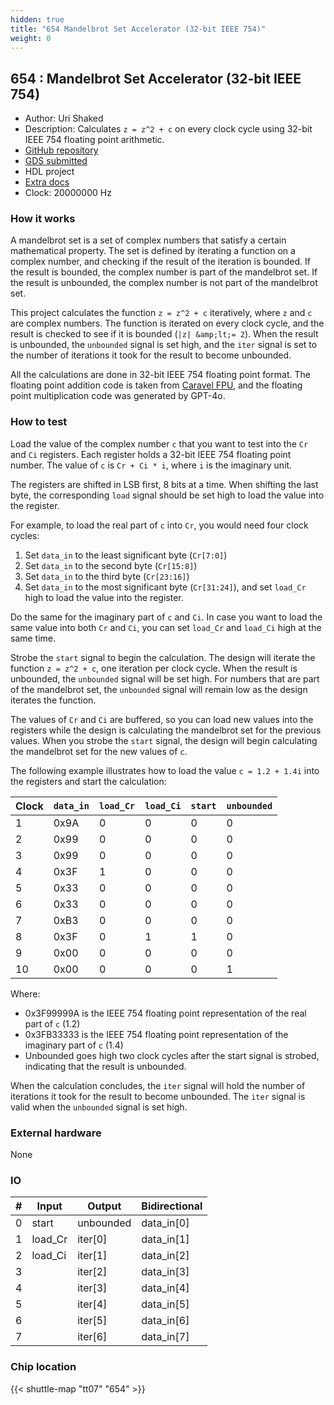 ```yaml
---
hidden: true
title: "654 Mandelbrot Set Accelerator (32-bit IEEE 754)"
weight: 0
---
```


## 654 : Mandelbrot Set Accelerator (32-bit IEEE 754)

* Author: Uri Shaked
* Description: Calculates `z = z^2 + c` on every clock cycle using 32-bit IEEE 754 floating point arithmetic.
* [GitHub repository](https://github.com/urish/tt07-mandelbrot-accelarator)
* [GDS submitted](https://github.com/urish/tt07-mandelbrot-accelarator/actions/runs/9322512028)
* HDL project
* [Extra docs]()
* Clock: 20000000 Hz

<!---

This file is used to generate your project datasheet. Please fill in the information below and delete any unused
sections.

You can also include images in this folder and reference them in the markdown. Each image must be less than
512 kb in size, and the combined size of all images must be less than 1 MB.
-->


### How it works

A mandelbrot set is a set of complex numbers that satisfy a certain mathematical property. The set is defined by iterating a function on a complex number, and checking if the result of the iteration is bounded. If the result is bounded, the complex number is part of the mandelbrot set. If the result is unbounded, the complex number is not part of the mandelbrot set.

This project calculates the function `z = z^2 + c` iteratively, where `z` and `c` are complex numbers. The function is iterated on
every clock cycle, and the result is checked to see if it is bounded (`|z| &amp;lt;= 2`). When the result is unbounded, the `unbounded` signal is set high, and the `iter` signal is set to the number of iterations it took for the result to become unbounded.

All the calculations are done in 32-bit IEEE 754 floating point format. The floating point addition code is taken from [Caravel FPU](https://github.dev/Lampro-Mellon/Caravel_FPU/blob/main/verilog/rtl/add_sub.sv), and the floating point multiplication code was generated by GPT-4o.

### How to test

Load the value of the complex number `c` that you want to test into the `Cr` and `Ci` registers. Each register holds a 32-bit IEEE 754 floating point number. The value of `c` is `Cr + Ci * i`, where `i` is the imaginary unit.

The registers are shifted in LSB first, 8 bits at a time. When shifting the last byte, the corresponding `load` signal should be set high to load the value into the register.

For example, to load the real part of `c` into `Cr`, you would need four clock cycles:

1. Set `data_in` to the least significant byte (`Cr[7:0]`)
2. Set `data_in` to the second byte (`Cr[15:8]`)
3. Set `data_in` to the third byte (`Cr[23:16]`)
4. Set `data_in` to the most significant byte (`Cr[31:24]`), and set `load_Cr` high to load the value into the register.

Do the same for the imaginary part of `c` and `Ci`. In case you want to load the same value into both `Cr` and `Ci`, you can set `load_Cr` and `load_Ci` high at the same time.

Strobe the `start` signal to begin the calculation. The design will iterate the function `z = z^2 + c`, one iteration per clock cycle. When the result is unbounded, the `unbounded` signal will be set high. For numbers that are part of the mandelbrot set, the `unbounded` signal will remain low as the design iterates the function.

The values of `Cr` and `Ci` are buffered, so you can load new values into the registers while the design is calculating the mandelbrot set for the previous values. When you strobe the `start` signal, the design will begin calculating the mandelbrot set for the new values of `c`.

The following example illustrates how to load the value `c = 1.2 + 1.4i` into the registers and start the calculation:

| Clock | `data_in` | `load_Cr` | `load_Ci` | `start` | `unbounded` |
|-------|-----------|-----------|-----------|---------|-------------|
| 1     | 0x9A      | 0         | 0         | 0       | 0           |
| 2     | 0x99      | 0         | 0         | 0       | 0           |
| 3     | 0x99      | 0         | 0         | 0       | 0           |
| 4     | 0x3F      | 1         | 0         | 0       | 0           |
| 5     | 0x33      | 0         | 0         | 0       | 0           |
| 6     | 0x33      | 0         | 0         | 0       | 0           |
| 7     | 0xB3      | 0         | 0         | 0       | 0           |
| 8     | 0x3F      | 0         | 1         | 1       | 0           |
| 9     | 0x00      | 0         | 0         | 0       | 0           |
| 10    | 0x00      | 0         | 0         | 0       | 1           |

Where:

- 0x3F99999A is the IEEE 754 floating point representation of the real part of `c` (1.2)
- 0x3FB33333 is the IEEE 754 floating point representation of the imaginary part of `c` (1.4)
- Unbounded goes high two clock cycles after the start signal is strobed, indicating that the result is unbounded.

When the calculation concludes, the `iter` signal will hold the number of iterations it took for the result to become unbounded. The `iter` signal is valid when the `unbounded` signal is set high.

### External hardware

None


### IO

| #             | Input    | Output   | Bidirectional   |
| ------------- | -------- | -------- | --------------- |
| 0 | start  | unbounded  | data_in[0]        |
| 1 | load_Cr  | iter[0]  | data_in[1]        |
| 2 | load_Ci  | iter[1]  | data_in[2]        |
| 3 |   | iter[2]  | data_in[3]        |
| 4 |   | iter[3]  | data_in[4]        |
| 5 |   | iter[4]  | data_in[5]        |
| 6 |   | iter[5]  | data_in[6]        |
| 7 |   | iter[6]  | data_in[7]        |


### Chip location

{{< shuttle-map "tt07" "654" >}}
